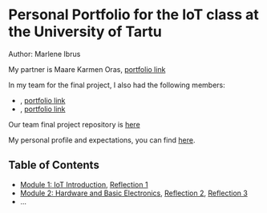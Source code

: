 # Personal Portfolio for the IoT class at the University of Tartu

Author: Marlene Ibrus

My partner is Maare Karmen Oras, [portfolio link](https://github.com/maarekarmenoras/iot-portfolio)

In my team for the final project, I also had the following members:
- <replace these pointy brackets with their full name>, [portfolio link](https://github.com/partner/iot-portfolio)
- <replace these pointy brackets with their full name>, [portfolio link](https://github.com/partner/iot-portfolio)

Our team final project repository is [here](https://github.com/somewhere/final-iot-project)

My personal profile and expectations, you can find [here](Module01/README.md#task-personal-profile).

## Table of Contents

- [Module 1: IoT Introduction](Module01/README.md), 
  [Reflection 1](Reflections/ref01.md)
- [Module 2: Hardware and Basic Electronics](Module02/README.md),
  [Reflection 2](Reflections/ref02.md), [Reflection 3](Reflections/ref03.md)
- ...

